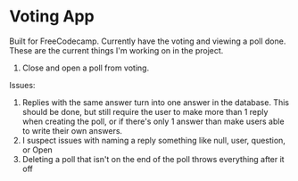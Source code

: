 # Voting App

Built for FreeCodecamp. Currently have the voting and viewing a poll done. These are the current things I'm working on in the project. 



1. Close and open a poll from voting.

Issues:
1. Replies with the same answer turn into one answer in the database. This should be done, but still require the user to make more than 1 reply when creating the poll, or if there's only 1 answer than make users able to write their own answers.
2. I suspect issues with  naming a reply something like null, user, question, or Open
3. Deleting a poll  that isn't on  the end of the poll throws everything after it off